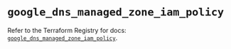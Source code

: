 # `google_dns_managed_zone_iam_policy`

Refer to the Terraform Registry for docs: [`google_dns_managed_zone_iam_policy`](https://registry.terraform.io/providers/hashicorp/google-beta/6.17.0/docs/resources/google_dns_managed_zone_iam_policy).
